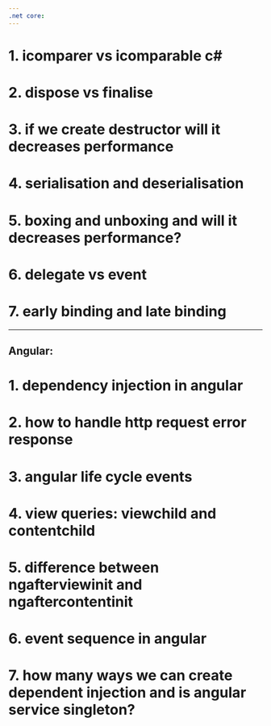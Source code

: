 ```yaml
---
.net core:
---
```


# 1. icomparer vs icomparable c#
# 2. dispose vs finalise
# 3. if we create destructor will it decreases performance
# 4. serialisation and deserialisation
# 5. boxing and unboxing and will it decreases performance?
# 6. delegate vs event
# 7. early binding and late binding 

---
Angular:
---

# 1. dependency injection in angular
# 2. how to handle http request error response
# 3. angular life cycle events
# 4. view queries: viewchild and contentchild
# 5. difference between ngafterviewinit and ngaftercontentinit
# 6. event sequence in angular
# 7. how many ways we can create dependent injection and is angular service singleton?